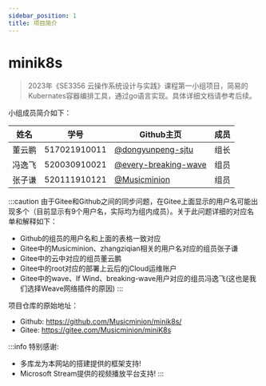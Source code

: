 ```yaml
---
sidebar_position: 1
title: 项目简介
---
```


# minik8s

> 2023年《SE3356 云操作系统设计与实践》课程第一小组项目，简易的Kubernates容器编排工具，通过go语言实现。具体详细文档请参考后续。

小组成员简介如下：

| 姓名   | 学号         | Github主页                  | 成员 |
| ------ | ------------ | --------------------- | ---- |
| 董云鹏 | 517021910011 | [@dongyunpeng-sjtu](https://github.com/dongyunpeng-sjtu) | 组长 |
| 冯逸飞   | 520030910021 | [@every-breaking-wave](https://github.com/every-breaking-wave)   | 组员 |
| 张子谦 | 520111910121 | [@Musicminion](https://github.com/Musicminion)   | 组员 |

:::caution
由于Gitee和Github之间的同步问题，在Gitee上面显示的用户名可能出现多个（目前显示有9个用户名，实际均为组内成员）。关于此问题详细的对应名单和解释如下：
- Github的组员的用户名和上面的表格一致对应
- Gitee中的Musicminion、zhangziqian相关的用户名对应的组员张子谦
- Gitee中的云中对应的组员董云鹏
- Gitee中的root对应的部署上云后的jCloud运维账户
- Gitee中的wave、If Wind、breaking-wave用户对应的组员冯逸飞(这也是我们选择Weave网络插件的原因)
:::

项目仓库的原始地址：
- Github: https://github.com/Musicminion/minik8s/
- Gitee: https://gitee.com/Musicminion/miniK8s


:::info
特别感谢:
- 多库龙为本网站的搭建提供的框架支持!
- Microsoft Stream提供的视频播放平台支持!
:::
